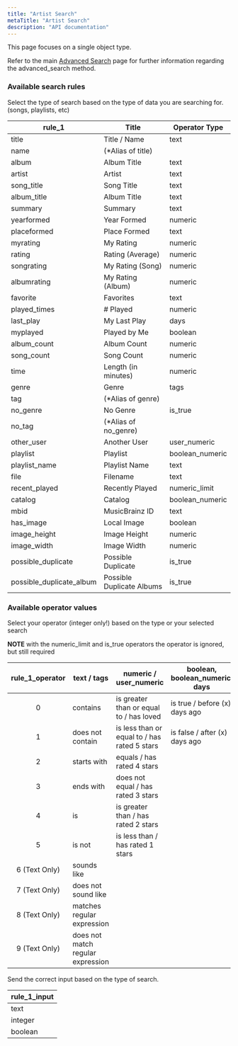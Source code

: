 ```yaml
---
title: "Artist Search"
metaTitle: "Artist Search"
description: "API documentation"
---
```


This page focuses on a single object type.

Refer to the main [Advanced Search](https://ampache.org/api/api-advanced-search) page for further information regarding the advanced_search method.

### Available search rules

Select the type of search based on the type of data you are searching for. (songs, playlists, etc)

| rule_1                   | Title                     | Operator Type     |
|--------------------------|---------------------------|-------------------|
| title                    | Title / Name              | text              |
| name                     | (*Alias of title)         |                   |
| album                    | Album Title               | text              |
| artist                   | Artist                    | text              |
| song_title               | Song Title                | text              |
| album_title              | Album Title               | text              |
| summary                  | Summary                   | text              |
| yearformed               | Year Formed               | numeric           |
| placeformed              | Place Formed              | text              |
| myrating                 | My Rating                 | numeric           |
| rating                   | Rating (Average)          | numeric           |
| songrating               | My Rating (Song)          | numeric           |
| albumrating              | My Rating (Album)         | numeric           |
| favorite                 | Favorites                 | text              |
| played_times             | # Played                  | numeric           |
| last_play                | My Last Play              | days              |
| myplayed                 | Played by Me              | boolean           |
| album_count              | Album Count               | numeric           |
| song_count               | Song Count                | numeric           |
| time                     | Length (in minutes)       | numeric           |
| genre                    | Genre                     | tags              |
| tag                      | (*Alias of genre)         |                   |
| no_genre                 | No Genre                  | is_true           |
| no_tag                   | (*Alias of no_genre)      |                   |
| other_user               | Another User              | user_numeric      |
| playlist                 | Playlist                  | boolean_numeric   |
| playlist_name            | Playlist Name             | text              |
| file                     | Filename                  | text              |
| recent_played            | Recently Played           | numeric_limit     |
| catalog                  | Catalog                   | boolean_numeric   |
| mbid                     | MusicBrainz ID            | text              |
| has_image                | Local Image               | boolean           |
| image_height             | Image Height              | numeric           |
| image_width              | Image Width               | numeric           |
| possible_duplicate       | Possible Duplicate        | is_true           |
| possible_duplicate_album | Possible Duplicate Albums | is_true           |

### Available operator values

Select your operator (integer only!) based on the type or your selected search

**NOTE** with the numeric_limit and is_true operators the operator is ignored, but still required

| rule_1_operator | text / tags                       | numeric / user_numeric                       | boolean, boolean_numeric, days     |
|:---------------:|-----------------------------------|----------------------------------------------|------------------------------------|
|        0        | contains                          | is greater than or equal to / has loved      | is true / before (x) days ago      |
|        1        | does not contain                  | is less than or equal to / has rated 5 stars | is false / after (x) days ago      |
|        2        | starts with                       | equals / has rated 4 stars                   |                                    |
|        3        | ends with                         | does not equal / has rated 3 stars           |                                    |
|        4        | is                                | is greater than / has rated 2 stars          |                                    |
|        5        | is not                            | is less than / has rated 1 stars             |                                    |
|  6 (Text Only)  | sounds like                       |                                              |                                    |
|  7 (Text Only)  | does not sound like               |                                              |                                    |
|  8 (Text Only)  | matches regular expression        |                                              |                                    |
|  9 (Text Only)  | does not match regular expression |                                              |                                    |

Send the correct input based on the type of search.

| rule_1_input |
|--------------|
| text         |
| integer      |
| boolean      |

